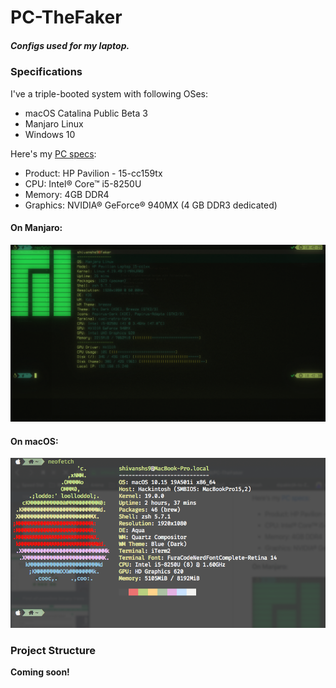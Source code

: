 # PC-TheFaker
##### Configs used for my laptop.

### Specifications
I've a triple-booted system with following OSes:
- macOS Catalina Public Beta 3
- Manjaro Linux
- Windows 10

Here's my [PC specs](https://support.hp.com/in-en/document/c05930048):
- Product: HP Pavilion - 15-cc159tx
- CPU: Intel® Core™ i5-8250U
- Memory: 4GB DDR4
- Graphics: NVIDIA® GeForce® 940MX (4 GB DDR3 dedicated)

#### On Manjaro:
![Neofetch | Manjaro](linux/screenshots/Screenshot_20190716_184235.png)

#### On macOS:
![Neofetch | macOS](macos/screenshots/neofetch.png)

### Project Structure
**Coming soon!**
